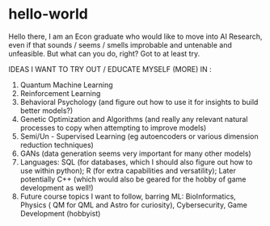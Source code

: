 # hello-world
Hello there, I am an Econ graduate who would like to move into AI Research, even if that sounds / seems / smells improbable and untenable and unfeasible. But what can you do, right? Got to at least try.

IDEAS I WANT TO TRY OUT / EDUCATE MYSELF (MORE) IN :

1) Quantum Machine Learning 
2) Reinforcement Learning 
3) Behavioral Psychology (and figure out how to use it for insights to build better models?)
4) Genetic Optimization and Algorithms (and really any relevant natural processes to copy when attempting to improve models)
5) Semi/Un - Supervised Learning (eg autoencoders or various dimension reduction techniques)
6) GANs (data generation seems very important for many other models)
7) Languages: SQL (for databases, which I should also figure out how to use within python); R (for extra capabilities and versatility); Later potentially C++ (which would also be geared for the hobby of game development as well!)
8) Future course topics I want to follow, barring ML: BioInformatics, Physics ( QM for QML and Astro for curiosity), Cybersecurity, Game Development (hobbyist)

